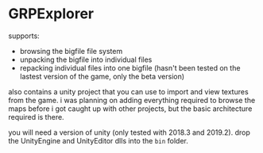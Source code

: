 # GRPExplorer

supports:
  - browsing the bigfile file system
  - unpacking the bigfile into individual files
  - repacking individual files into one bigfile 
        (hasn't been tested on the lastest version of the game, only the beta version)

also contains a unity project that you can use to import and view textures from the game.  i was planning on adding everything required to browse the maps before i got caught up with other projects, but the basic architecture required is there.

you will need a version of unity (only tested with 2018.3 and 2019.2).  drop the UnityEngine and UnityEditor dlls into the `bin` folder.
